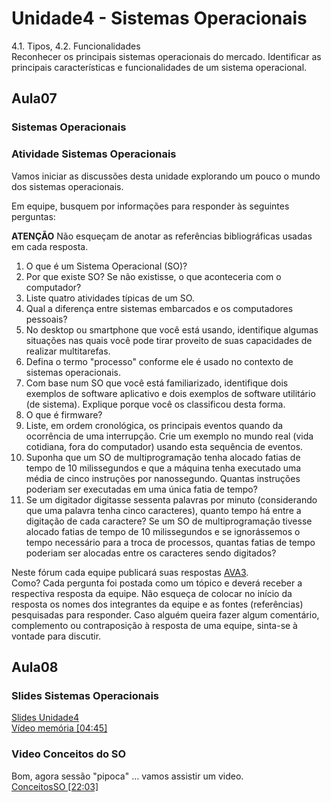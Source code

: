 # Unidade4 - Sistemas Operacionais

4.1. Tipos, 4.2. Funcionalidades  
Reconhecer os principais sistemas operacionais do mercado. Identificar as principais características e funcionalidades de um sistema operacional.  

## Aula07

### Sistemas Operacionais

### Atividade Sistemas Operacionais

Vamos iniciar as discussões desta unidade explorando um pouco o mundo dos sistemas operacionais.  

Em equipe, busquem por informações para responder às seguintes perguntas:  

**ATENÇÃO** Não esqueçam de anotar as referências bibliográficas usadas em cada resposta.

1) O que é um Sistema Operacional (SO)?  
2) Por que existe SO? Se não existisse, o que aconteceria com o computador?  
3) Liste quatro atividades típicas de um SO.  
4) Qual a diferença entre sistemas embarcados e os computadores pessoais?  
5) No desktop ou smartphone que você está usando, identifique algumas situações nas quais você pode tirar proveito de suas capacidades de realizar multitarefas.  
6) Defina o termo "processo" conforme ele é usado no contexto de sistemas operacionais.  
7) Com base num SO que você está familiarizado, identifique dois exemplos de software aplicativo e dois exemplos de software utilitário (de sistema). Explique porque você os classificou desta forma.  
8) O que é firmware?  
9) Liste, em ordem cronológica, os principais eventos quando da ocorrência de uma interrupção. Crie um exemplo no mundo real (vida cotidiana, fora do computador) usando esta sequência de eventos.  
10) Suponha que um SO de multiprogramação tenha alocado fatias de tempo de 10 milissegundos e que a máquina tenha executado uma média de cinco instruções por nanossegundo. Quantas instruções poderiam ser executadas em uma única fatia de tempo?  
11) Se um digitador digitasse sessenta palavras por minuto (considerando que uma palavra tenha cinco caracteres), quanto tempo há entre a digitação de cada caractere? Se um SO de multiprogramação tivesse alocado fatias de tempo de 10 milissegundos e se ignorássemos o tempo necessário para a troca de processos, quantas fatias de tempo poderiam ser alocadas entre os caracteres sendo digitados?

Neste fórum cada equipe publicará suas respostas [AVA3](<https://ava3.furb.br/mod/assign/view.php?id=943605> "AVA3").  
Como?
Cada pergunta foi postada como um tópico e deverá receber a respectiva resposta da equipe. Não esqueça de colocar no início da resposta os nomes dos integrantes da equipe e as fontes (referências) pesquisadas para responder.
Caso alguém queira fazer algum comentário, complemento ou contraposição à resposta de uma equipe, sinta-se à vontade para discutir.

<!--
### Ação 07

### Atividade 07

-->

## Aula08

### Slides Sistemas Operacionais

[Slides Unidade4](Slides_Unidade4.pdf "Slides Unidade4")  
[Vídeo memória \[04:45\]](Memoria.mov "Vídeo memória \[04:45\]")  

### Video Conceitos do SO

Bom, agora sessão "pipoca" ... vamos assistir um video.  
[ConceitosSO \[22:03\]](ConceitosSO.mp4 "ConceitosSO \[22:03\]")  
